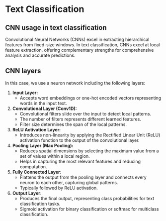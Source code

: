 # Text Classification



## CNN usage in text classification

Convolutional Neural Networks (CNNs) excel in extracting hierarchical features from fixed-size windows. In text classification, CNNs excel at local feature extraction, offering complementary strengths for comprehensive analysis and accurate predictions.



## CNN layers

In this case, we use a neuron network including the following layers:

1. **Input Layer:**
   - Accepts word embeddings or one-hot encoded vectors representing words in the input text.
2. **Convolutional Layer (Conv1D):**
   - Convolutional filters slide over the input to detect local patterns.
   - The number of filters represents different learned features.
   - Filter size determines the span of the local patterns.
3. **ReLU Activation Layer:**
   - Introduces non-linearity by applying the Rectified Linear Unit (ReLU) activation function to the output of the convolutional layer.
4. **Pooling Layer (Max Pooling):**
   - Reduces spatial dimensions by selecting the maximum value from a set of values within a local region.
   - Helps in capturing the most relevant features and reducing computation.
5. **Fully Connected Layer:**
   - Flattens the output from the pooling layer and connects every neuron to each other, capturing global patterns.
   - Typically followed by ReLU activation.
6. **Output Layer:**
   - Produces the final output, representing class probabilities for text classification tasks.
   - Sigmoid activation for binary classification or softmax for multiclass classification.



